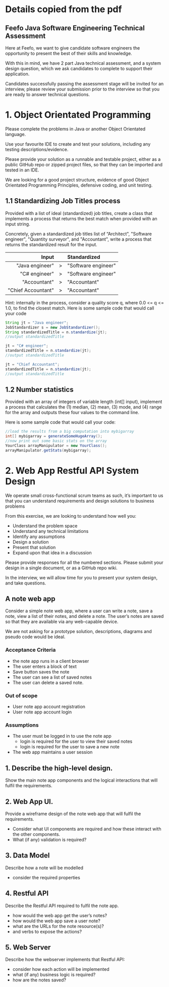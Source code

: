 

# Details copied from the pdf

## Feefo Java Software Engineering Technical Assessment
Here at Feefo, we want to give candidate software engineers the opportunity to present the best of their skills and knowledge.

With this in mind, we have 2 part Java technical assessment, and a system design question, which we ask candidates to complete to support their application.

Candidates successfully passing the assessment stage will be invited for an interview, please review your submission prior to the interview so that you are ready to answer technical questions.

# 1. Object Orientated Programming
Please complete the problems in Java or another Object Orientated language.

Use your favourite IDE to create and test your solutions, including any testing descriptions/evidence.

Please provide your solution as a runnable and testable project, either as a public GitHub repo or zipped project files, so that they can be imported and tested in an IDE.

We are looking for a good project structure, evidence of good Object Orientated Programming Principles, defensive coding, and unit testing.

## 1.1 Standardizing Job Titles process

Provided with a list of ideal (standardized) job titles, create a class that implements a process that returns the best match when provided with an input string.

Concretely, given a standardized job titles list of “Architect", "Software engineer", "Quantity surveyor", and "Accountant", write a process that returns the standardized result for the input.

|Input||Standardized|
|--:|:-:|:--|
|"Java engineer"|>| "Software engineer"|
|"C# engineer"|>| "Software engineer"|
|"Accountant"|>| "Accountant"|
|"Chief Accountant"|>| "Accountant"|

Hint: internally in the process, consider a quality score q, where 0.0 <= q <= 1.0, to find the closest match.
Here is some sample code that would call your code

``` Java
String jt = "Java engineer";
JobStandardizer s = new JobStandardizer();
String standardizedTitle = n.standardize(jt);
//output standardizedTitle 

jt = "C# engineer";
standardizedTitle = n.standardize(jt);
//output standardizedTitle

jt = "Chief Accountant";
standardizedTitle = n.standardize(jt); 
//output standardizedTitle
``` 

## 1.2 Number statistics
Provided with an array of integers of variable length (int[] input), implement a process that calculates the (1) median, (2) mean, (3) mode, and (4) range for the array and outputs these four values to the command line.

Here is some sample code that would call your code:

``` Java
//load the results from a big computation into mybigarray
int[] mybigarray = generateSomeHugeArray(); 
//now print out some basic stats on the array
YourClass arrayManipulator = new YourClass();
arrayManipulator.getStats(mybigarray);
```

# 2. Web App Restful API System Design
We operate small cross-functional scrum teams as such, it’s important to us that you can understand requirements and design solutions to business problems

From this exercise, we are looking to understand how well you:

* Understand the problem space
* Understand any technical limitations
* Identify any assumptions
* Design a solution
* Present that solution
* Expand upon that idea in a discussion

Please provide responses for all the numbered sections. Please submit your design in a single document, or as a GitHub repo wiki.

In the interview, we will allow time for you to present your system design, and take questions.

## A note web app
Consider a simple note web app, where a user can write a note, save a note, view a list of their notes, and delete a note. The user’s notes are saved so that they are available via any web-capable device.

We are not asking for a prototype solution, descriptions, diagrams and pseudo code would be ideal.

### Acceptance Criteria
* the note app runs in a client browser
* The user enters a block of text
* Save button saves the note
* The user can see a list of saved notes
* The user can delete a saved note.

### Out of scope
* User note app account registration
* User note app account login

### Assumptions
* The user must be logged in to use the note app
    * login is required for the user to view their saved notes
    * login is required for the user to save a new note
* The web app maintains a user session

## 1. Describe the high-level design.
Show the main note app components and the logical interactions that will fulfil the requirements.
## 2. Web App UI.
Provide a wireframe design of the note web app that will fulfil the requirements.

* Consider what UI components are required and how these interact with the other components.
* What (if any) validation is required?

## 3. Data Model
Describe how a note will be modelled
* consider the required properties

## 4. Restful API
Describe the Restful API required to fulfil the note app.
* how would the web app get the user’s notes?
* how would the web app save a user note?
* what are the URLs for the note resource(s)?
* and verbs to expose the actions?

## 5. Web Server
Describe how the webserver implements that Restful API:
* consider how each action will be implemented
* what (if any) business logic is required?
* how are the notes saved?
